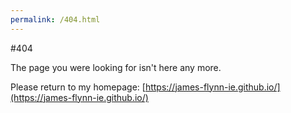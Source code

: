 ```yaml
---
permalink: /404.html
---
```


#404

The page you were looking for isn't here any more.

Please return to my homepage: [https://james-flynn-ie.github.io/](https://james-flynn-ie.github.io/)
